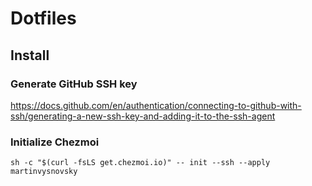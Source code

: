 # Dotfiles

## Install

### Generate GitHub SSH key

https://docs.github.com/en/authentication/connecting-to-github-with-ssh/generating-a-new-ssh-key-and-adding-it-to-the-ssh-agent

### Initialize Chezmoi

```
sh -c "$(curl -fsLS get.chezmoi.io)" -- init --ssh --apply martinvysnovsky
```
